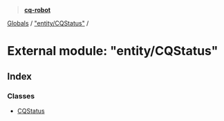 > **[cq-robot](../README.md)**

[Globals](../globals.md) / ["entity/CQStatus"](_entity_cqstatus_.md) /

# External module: "entity/CQStatus"

## Index

### Classes

* [CQStatus](../classes/_entity_cqstatus_.cqstatus.md)